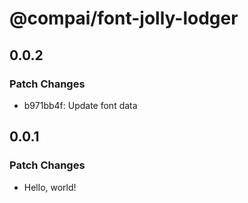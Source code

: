# @compai/font-jolly-lodger

## 0.0.2

### Patch Changes

- b971bb4f: Update font data

## 0.0.1

### Patch Changes

- Hello, world!

